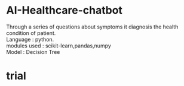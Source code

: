 # AI-Healthcare-chatbot
Through a series of questions about symptoms it diagnosis the health condition of patient. <br />
Language     : python. <br />
modules used : scikit-learn,pandas,numpy <br />
Model        : Decision Tree

# trial
